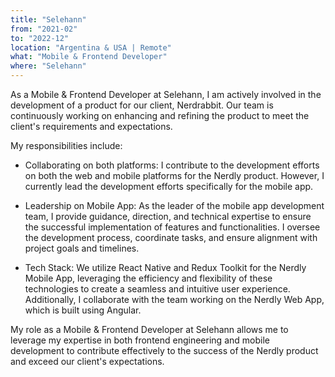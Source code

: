 ```yaml
---
title: "Selehann"
from: "2021-02"
to: "2022-12"
location: "Argentina & USA | Remote"
what: "Mobile & Frontend Developer"
where: "Selehann"
---
```


As a Mobile & Frontend Developer at Selehann, I am actively involved in the development of a product for our client, Nerdrabbit. Our team is continuously working on enhancing and refining the product to meet the client's requirements and expectations.

My responsibilities include:

- Collaborating on both platforms: I contribute to the development efforts on both the web and mobile platforms for the Nerdly product. However, I currently lead the development efforts specifically for the mobile app.

- Leadership on Mobile App: As the leader of the mobile app development team, I provide guidance, direction, and technical expertise to ensure the successful implementation of features and functionalities. I oversee the development process, coordinate tasks, and ensure alignment with project goals and timelines.

- Tech Stack: We utilize React Native and Redux Toolkit for the Nerdly Mobile App, leveraging the efficiency and flexibility of these technologies to create a seamless and intuitive user experience. Additionally, I collaborate with the team working on the Nerdly Web App, which is built using Angular.

My role as a Mobile & Frontend Developer at Selehann allows me to leverage my expertise in both frontend engineering and mobile development to contribute effectively to the success of the Nerdly product and exceed our client's expectations.